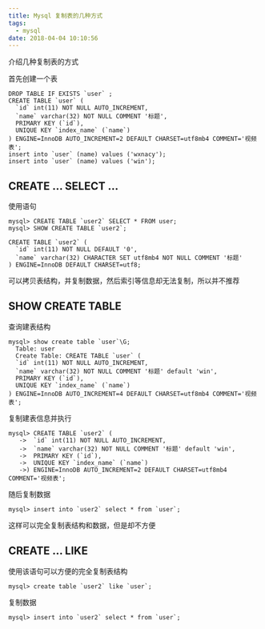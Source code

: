 ```yaml
---
title: Mysql 复制表的几种方式
tags:
  - mysql
date: 2018-04-04 10:10:56
---
```



介绍几种复制表的方式

<!-- more --><!-- toc -->
首先创建一个表
```mysql
DROP TABLE IF EXISTS `user` ;
CREATE TABLE `user` (
  `id` int(11) NOT NULL AUTO_INCREMENT,
  `name` varchar(32) NOT NULL COMMENT '标题',
  PRIMARY KEY (`id`),
  UNIQUE KEY `index_name` (`name`)
) ENGINE=InnoDB AUTO_INCREMENT=2 DEFAULT CHARSET=utf8mb4 COMMENT='视频表';
insert into `user` (name) values ('wxnacy');
insert into `user` (name) values ('win');
```
## CREATE ... SELECT ...
使用语句
```mysql
mysql> CREATE TABLE `user2` SELECT * FROM user;
mysql> SHOW CREATE TABLE `user2`;

CREATE TABLE `user2` (
  `id` int(11) NOT NULL DEFAULT '0',
  `name` varchar(32) CHARACTER SET utf8mb4 NOT NULL COMMENT '标题'
) ENGINE=InnoDB DEFAULT CHARSET=utf8;
```
可以拷贝表结构，并复制数据，然后索引等信息却无法复制，所以并不推荐

## SHOW CREATE TABLE
查询建表结构
```mysql
mysql> show create table `user`\G;
  Table: user
  Create Table: CREATE TABLE `user` (
  `id` int(11) NOT NULL AUTO_INCREMENT,
  `name` varchar(32) NOT NULL COMMENT '标题' default 'win',
  PRIMARY KEY (`id`),
  UNIQUE KEY `index_name` (`name`)
) ENGINE=InnoDB AUTO_INCREMENT=4 DEFAULT CHARSET=utf8mb4 COMMENT='视频表';
```
复制建表信息并执行
```mysql
mysql> CREATE TABLE `user2` (
   ->  `id` int(11) NOT NULL AUTO_INCREMENT,
   ->  `name` varchar(32) NOT NULL COMMENT '标题' default 'win',
   ->  PRIMARY KEY (`id`),
   ->  UNIQUE KEY `index_name` (`name`)
   ->) ENGINE=InnoDB AUTO_INCREMENT=2 DEFAULT CHARSET=utf8mb4 COMMENT='视频表';
```
随后复制数据
```mysql
mysql> insert into `user2` select * from `user`;
```
这样可以完全复制表结构和数据，但是却不方便

## CREATE ... LIKE
使用该语句可以方便的完全复制表结构
```mysql
mysql> create table `user2` like `user`;
```
复制数据
```mysql
mysql> insert into `user2` select * from `user`;
```

